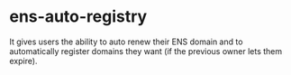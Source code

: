 # ens-auto-registry
It gives users the ability to auto renew their ENS domain and to automatically register domains they want (if the previous owner lets them expire). 
